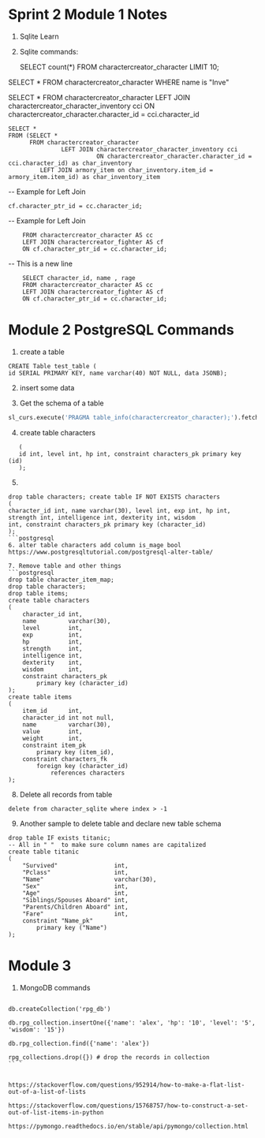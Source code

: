# Sprint 2 Module 1 Notes

1. Sqlite Learn


2. Sqlite commands:

   SELECT count(*)
   FROM charactercreator_character LIMIT 10;

SELECT *
FROM charactercreator_character WHERE name is "Inve"

SELECT *
FROM charactercreator_character LEFT JOIN charactercreator_character_inventory cci ON
charactercreator_character.character_id = cci.character_id

    SELECT *
    FROM (SELECT *
          FROM charactercreator_character
                   LEFT JOIN charactercreator_character_inventory cci
                             ON charactercreator_character.character_id = cci.character_id) as char_inventory
             LEFT JOIN armory_item on char_inventory.item_id = armory_item.item_id) as char_inventory_item

-- Example for Left Join

   ```SELECT character_id, name , rage FROM charactercreator_character AS cc LEFT JOIN charactercreator_fighter AS cf ON
   cf.character_ptr_id = cc.character_id;
   ```

-- Example for Left Join

```    SELECT character_id, name , rage
    FROM charactercreator_character AS cc
    LEFT JOIN charactercreator_fighter AS cf
    ON cf.character_ptr_id = cc.character_id; 
```

-- This is a new line

```postgresql
    SELECT character_id, name , rage
    FROM charactercreator_character AS cc
    LEFT JOIN charactercreator_fighter AS cf
    ON cf.character_ptr_id = cc.character_id;
```
# Module 2 PostgreSQL Commands

1. create a table

```postgresql
CREATE Table test_table (
id SERIAL PRIMARY KEY, name varchar(40) NOT NULL, data JSONB);
```

2. insert some data

3. Get the schema of a table

```python
sl_curs.execute('PRAGMA table_info(charactercreator_character);').fetchall()
```

4. create table characters
```postgresql
   (
   id int, level int, hp int, constraint characters_pk primary key (id)
   );
```

5.
```postgresql
drop table characters; create table IF NOT EXISTS characters
(
character_id int, name varchar(30), level int, exp int, hp int, strength int, intelligence int, dexterity int, wisdom
int, constraint characters_pk primary key (character_id)
);
```postgresql
6. alter table characters add column is_mage bool
https://www.postgresqltutorial.com/postgresql-alter-table/

7. Remove table and other things 
```postgresql
drop table character_item_map;
drop table characters;
drop table items;
create table characters
(
    character_id int,
    name         varchar(30),
    level        int,
    exp          int,
    hp           int,
    strength     int,
    intelligence int,
    dexterity    int,
    wisdom       int,
    constraint characters_pk
        primary key (character_id)
);
create table items
(
    item_id      int,
    character_id int not null,
    name         varchar(30),
    value        int,
    weight       int,
    constraint item_pk
        primary key (item_id),
    constraint characters_fk
        foreign key (character_id)
            references characters
);

```

8. Delete all records from table
```postgresql
delete from character_sqlite where index > -1
```

9. Another sample to delete table and declare new table schema

```postgresql
drop table IF exists titanic;
-- All in " "  to make sure column names are capitalized
create table titanic
(
    "Survived"                int,
    "Pclass"                  int,
    "Name"                    varchar(30),
    "Sex"                     int,
    "Age"                     int,
    "Siblings/Spouses Aboard" int,
    "Parents/Children Aboard" int,
    "Fare"                    int,
    constraint "Name_pk"
        primary key ("Name")
);
```



# Module 3

1. MongoDB commands

```

db.createCollection('rpg_db')

db.rpg_collection.insertOne({'name': 'alex', 'hp': '10', 'level': '5', 'wisdom': '15'})

db.rpg_collection.find({'name': 'alex'}) 

rpg_collections.drop({}) # drop the records in collection
`` `


https://stackoverflow.com/questions/952914/how-to-make-a-flat-list-out-of-a-list-of-lists

https://stackoverflow.com/questions/15768757/how-to-construct-a-set-out-of-list-items-in-python

https://pymongo.readthedocs.io/en/stable/api/pymongo/collection.html


